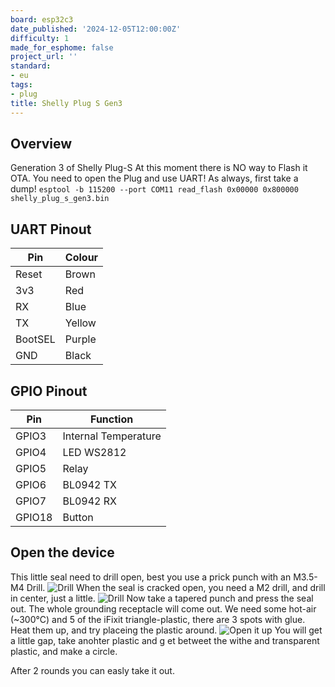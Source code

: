 ```yaml
---
board: esp32c3
date_published: '2024-12-05T12:00:00Z'
difficulty: 1
made_for_esphome: false
project_url: ''
standard:
- eu
tags:
- plug
title: Shelly Plug S Gen3
---
```


## Overview

Generation 3 of Shelly Plug-S
At this moment there is NO way to Flash it OTA. You need to open the Plug and use UART!
As always, first take a dump!
```esptool -b 115200 --port COM11 read_flash 0x00000 0x800000 shelly_plug_s_gen3.bin```

## UART Pinout

| Pin      | Colour       |
| -------- | ------------ |
| Reset    | Brown        |
| 3v3      | Red          |
| RX       | Blue         |
| TX       | Yellow       |
| BootSEL  | Purple       |
| GND      | Black        |

## GPIO Pinout

| Pin    | Function                    |
| ------ | --------------------------- |
| GPIO3  | Internal Temperature        |
| GPIO4  | LED WS2812                  |
| GPIO5  | Relay                       |
| GPIO6  | BL0942 TX                   |
| GPIO7  | BL0942 RX                   |
| GPIO18 | Button                      |

## Open the device

This little seal need to drill open, best you use a prick punch with an M3.5-M4 Drill.
![Drill](../Shelly-Plug-S-Gen3/drill_1.png "Drill M3.5 or M4")
When the seal is cracked open, you need a M2 drill, and drill in center, just a little.
![Drill](../Shelly-Plug-S-Gen3/drill_2.png "Drill M2")
Now take a tapered punch and press the seal out. The whole grounding receptacle will come out.
We need some hot-air (~300°C) and 5 of the iFixit triangle-plastic, there are 3 spots with glue.
Heat them up, and try placeing the plastic around.
![Open it up](../Shelly-Plug-S-Gen3/open_1.png "create a gap")
You will get a little gap, take anohter plastic and g et betweet the withe and transparent plastic, and make a circle.

After 2 rounds you can easly take it out.